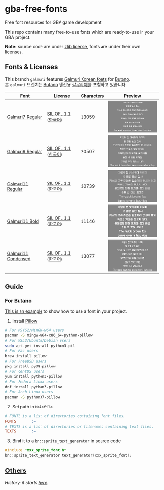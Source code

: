 # gba-free-fonts
Free font resources for GBA game development

This repo contains many free-to-use fonts which are ready-to-use in your GBA project.

**Note:** source code are under [zlib license](https://github.com/laqieer/gba-free-fonts/blob/main/LICENSE), fonts are under their own licenses.

## Fonts & Licenses

This branch `galmuri` features [Galmuri Korean fonts](https://galmuri.quiple.dev/) for [Butano](https://github.com/GValiente/butano).\
본 `galmuri` 브랜치는 [Butano](https://github.com/GValiente/butano) 엔진용 [갈무리체](https://galmuri.quiple.dev/)를 포함하고 있습니다.

|Font|License|Characters|Preview|
|---|---|---|---|
|[Galmuri7 Regular](https://galmuri.quiple.dev/)|[SIL OFL 1.1](licenses/OFL.md) ([한국어](licenses/OFL-ko.md))|13059|![](preview/galmuri7.png)|
|[Galmuri9 Regular](https://galmuri.quiple.dev/)|[SIL OFL 1.1](licenses/OFL.md) ([한국어](licenses/OFL-ko.md))|20507|![](preview/galmuri9.png)|
|[Galmuri11 Regular](https://galmuri.quiple.dev/)|[SIL OFL 1.1](licenses/OFL.md) ([한국어](licenses/OFL-ko.md))|20739|![](preview/galmuri11.png)|
|[Galmuri11 Bold](https://galmuri.quiple.dev/)|[SIL OFL 1.1](licenses/OFL.md) ([한국어](licenses/OFL-ko.md))|11146|![](preview/galmuri11_bold.png)|
|[Galmuri11 Condensed](https://galmuri.quiple.dev/)|[SIL OFL 1.1](licenses/OFL.md) ([한국어](licenses/OFL-ko.md))|13077|![](preview/galmuri11_condensed.png)|

## Guide

### For [Butano](https://github.com/GValiente/butano)

[This is an example](https://github.com/laqieer/gba-dev-best-practice/commit/01f91a3e08a6f61ec0c0b8fbb60eab62121172fc) to show how to use a font in your project.

1. Install [Pillow](https://pillow.readthedocs.io/en/stable/installation.html)
```sh
# For MSYS2/MinGW-w64 users
pacman -S mingw-w64-x86_64-python-pillow
# For WSL2/Ubuntu/Debian users
sudo apt-get install python3-pil
# For Mac users
brew install pillow
# For FreeBSD users
pkg install py38-pillow
# For CentOS users
yum install python3-pillow
# For Fedora Linux users
dnf install python3-pillow
# For Arch Linux users
pacman -S python37-pillow
```
2. Set path in `Makefile`
```Makefile
# FONTS is a list of directories containing font files.
FONTS       :=  
# TEXTS is a list of directories or filenames containing text files.
TEXTS       :=  
```
3. Bind it to a `bn::sprite_text_generator` in source code
```C++
#include "xxx_sprite_font.h"
bn::sprite_text_generator text_generator(xxx_sprite_font);
```

## [Others](https://github.com/laqieer/gba-free-fonts/blob/main/others.md)

*History: it starts [here](https://github.com/GValiente/butano/pull/18).*
